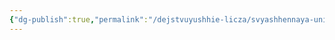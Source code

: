 ```yaml
---
{"dg-publish":true,"permalink":"/dejstvuyushhie-licza/svyashhennaya-uniya/sanktum-filipp-elbiring/","dgPassFrontmatter":true}
---
```



